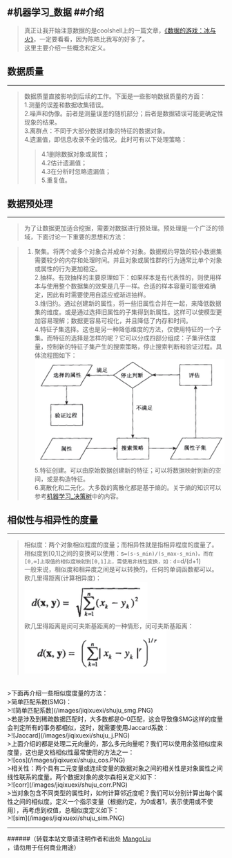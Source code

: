 ﻿#机器学习_数据
##介绍
--------------------------------
>真正让我开始注意数据的是coolshell上的一篇文章，[《数据的游戏：冰与火》](http://coolshell.cn/articles/10192.html)，一定要看看，因为陈皓比我写的好多了。<br>
>这里主要介绍一些概念和定义。

## 数据质量
--------------------------------
>数据质量直接影响到后续的工作。下面是一些影响数据质量的方面：<br>
>1.测量的误差和数据收集错误。<br>
>2.噪声和伪像。前者是测量误差的随机部分；后者是数据错误可能更确定性现象的结果。<br>
>3.离群点：不同于大部分数据对象的特征的数据对象。<br>
>4.遗漏值，即信息收录不全的情况。此时可有以下处理策略：<br>
>>4.1删除数据对象或属性；<br>
>>4.2估计遗漏值；<br>
>>4.3在分析时忽略遗漏值；<br>
>5.重复值。<br>

## 数据预处理
--------------------------------
>为了让数据更加适合挖掘，需要对数据进行预处理。预处理是一个广泛的领域，下面讨论一下重要的思想和方法：<br>

>1. 聚集。将两个或多个对象合并成单个对象。数据规约导致的较小数据集需要较少的内存和处理时间。并且对象或属性群的行为通常比单个对象或属性的行为更加稳定。<br>
>2.抽样。有效抽样的主要原理如下：如果样本是有代表性的，则使用样本与使用整个数据集的效果是几乎一样。合适的样本容量可能很难确定，因此有时需要使用自适应或渐进抽样。<br>
>3.维归约。通过创建新的属性，将一些旧属性合并在一起，来降低数据集的维度。或是通过选择旧属性的子集得到新属性。这样可以使模型更加容易理解；数据更容易可视化，并且降低了内存和时间。<br>
>4.特征子集选择。这也是另一种降低维度的方法，仅使用特征的一个子集。而特征的选择是怎样的呢？它可以分成四部分组成：子集评估度量，控制新的特征子集产生的搜索策略，停止搜索判断和验证过程。具体流程图如下：<br>
>![特征子集选择过程流程图](/images/jiqixuexi/shuju_tezheng.PNG)<br>
>5.特征创建。可以由原始数据创建新的特征；可以将数据映射到新的空间，或是构造特征。<br>
>6.离散化和二元化。大多数的离散化都是基于熵的。关于熵的知识可以参考[机器学习_决策树](https://github.com/MangoLiu/mangoliu.github.io/blob/master/%E6%9C%BA%E5%99%A8%E5%AD%A6%E4%B9%A0_%E5%86%B3%E7%AD%96%E6%A0%91.md)中的内容。<br>

## 相似性与相异性的度量
--------------------------------
>相似度：两个对象相似程度的度量；而相异性就是指相异程度的度量了。<br>
>相似度到[0,1]之间的变换可以使用：s`=(s-s_min)/(s_max-s_min)。而在[0,∞]上取值的相似度映射到[0,1]上，需使用非线性变换，如：d`=d/(d+1)<br>
>一般来说，相似度和相异度之间是可以转换的，任何的单调函数都可以。<br>
>欧几里得距离(计算相异度)：<br>
>![欧几里得距离](/images/jiqixuexi/shuju_ouji.PNG)<br>
>欧几里得距离是闵可夫斯基距离的一种情形，闵可夫斯基距离：<br>
>![闵可夫斯基距离](/images/jiqixuexi/shuju_minke.PNG)<br>
<br>
>下面再介绍一些相似度度量的方法：<br>
>简单匹配系数(SMG)：<br>
>![简单匹配系数](/images/jiqixuexi/shuju_smg.PNG)<br>
>若是涉及到稀疏数据匹配时，大多数都是0-0匹配，这会导致像SMG这样的度量会判定所有的事务都相似，这时，就需要使用Jaccard系数：<br>
>![Jaccard](/images/jiqixuexi/shuju_j.PNG)<br>
>上面介绍的都是处理二元向量的，那么多元向量呢？我们可以使用余弦相似度来度量，这也是文档相似性最常使用的方法之一：<br>
>![cos](/images/jiqixuexi/shuju_cos.PNG)<br>
>相关性：两个具有二元变量或连续变量的数据对象之间的相关性是对象属性之间线性联系的度量。两个数据对象的皮尔森相关定义如下：<br>
>![corr](/images/jiqixuexi/shuju_corr.PNG)<br>
>当对象包含不同类型的属性时，如何计算邻近度呢？我们可以分别计算出每个属性之间的相似度。定义一个指示变量（根据约定，为0或者1，表示使用或不使用），再考虑到权值，总相似度定义如下：<br>
>![sim](/images/jiqixuexi/shuju_sim.PNG)<br>

--------------------------------
######（转载本站文章请注明作者和出处 <a href="https://github.com/MangoLiu">MangoLiu</a> ，请勿用于任何商业用途）

